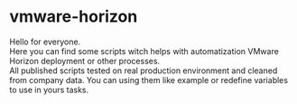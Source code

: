 # vmware-horizon
Hello for everyone. <br />
Here you can find some scripts witch helps with automatization VMware Horizon deployment or other processes. <br />
All published scripts tested on real production environment and cleaned from company data. You can using them like example or redefine variables to use in yours tasks.
